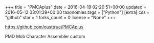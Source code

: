 +++
title = "PMCAplus"
date = 2016-04-19 02:20:51+00:00
updated = 2016-05-12 03:01:39+00:00
taxonomies.tags = ["Python"]
[extra]
css = "github"
star = 1
forks_count = 0
license = "None"
+++

<https://github.com/ousttrue/PMCAplus>

PMD Mob Character Assembler custom
